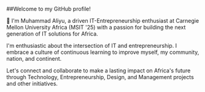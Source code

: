 ##Welcome to my GitHub profile!

👋 I'm Muhammad Aliyu, a driven IT-Entrepreneurship enthusiast at Carnegie Mellon University Africa (MSIT '25) with a passion for building the next generation of IT solutions for Africa.

I'm enthusiastic about the intersection of IT and entrepreneurship. I embrace a culture of continuous learning to improve myself, my community, nation, and continent.

Let's connect and collaborate to make a lasting impact on Africa's future through Technology, Entrepreneurship, Design, and Management projects and other initiatives.
